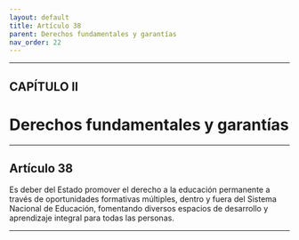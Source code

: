 ```yaml
---
layout: default
title: Artículo 38
parent: Derechos fundamentales y garantías
nav_order: 22
---
```


---

## CAPÍTULO II
# Derechos fundamentales y garantías

---

## Artículo 38

Es deber del Estado promover el derecho a la educación permanente a través de oportunidades formativas múltiples, dentro y fuera del Sistema Nacional de Educación, fomentando diversos espacios de desarrollo y aprendizaje integral para todas las personas.

---
